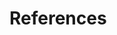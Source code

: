 # References

[^1]: Foster, Lynn & Haugen, Bob, & et al. (2020, June 6). A vocabulary for the distributed economic networks of the next economy. ValueFlows. https://valueflo.ws/
[^2]: Cockshott, W. P., & Cottrell, A. (1993). Chapter 8 - The Marketing of Consumer Goods. In Towards a new socialism. Essay, Spokesman.
